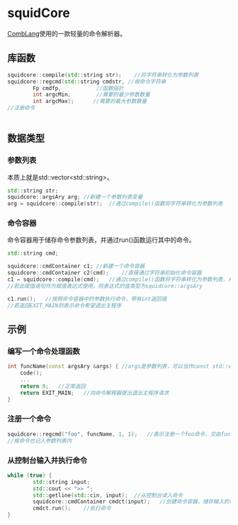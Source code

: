 # squidCore

[CombLang](https://github.com/MineCommanderCN/combLang)使用的一款轻量的命令解析器。

## 库函数

```c++
squidcore::compile(std::string str);	//将字符串转化为参数列表
squidcore::regcmd(std::string cmdstr, //根命令字符串
        Fp cmdfp,           //函数指针
        int argcMin,        //需要的最少参数数量
        int argcMax);	   //需要的最大参数数量
//注册命令
        
```

## 数据类型

### 参数列表

本质上就是std::vector\<std::string\>。

```c++
std::string str;
squidcore::argsAry arg;	//新建一个参数列表变量
arg = squidcore::compile(str);	//通过compile()函数将字符串转化为参数列表
```

### 命令容器

命令容器用于储存命令参数列表，并通过run()函数运行其中的命令。

```c++
std::string cmd;

squidcore::cmdContainer c1;	//新建一个命令容器
squidcore::cmdContainer c2(cmd);	//直接通过字符串初始化命令容器
c1 = squidcore::compile(cmd);	//通过compile()函数将字符串转化为参数列表，并赋值给命令容器
//若此赋值语句作为赋值表达式使用，则表达式的值类型为squidcore::argsAry

c1.run();	//按照命令容器中的参数执行命令，带有int返回值
//若返回EXIT_MAIN则表示命令希望退出主程序
```

## 示例

### 编写一个命令处理函数

```c++
int funcName(const argsAry &args) {	//args是参数列表，可以当作const std::vector<std::string>使用
    code();
    ...
    return 0;	//正常返回
    return EXIT_MAIN;	//向命令解释器提出退出主程序请求
}
```

### 注册一个命令

```c++
squidcore::regcmd("foo", funcName, 1, 1);	//表示注册一个foo命令，交由funcName(args)参数处理，参数数量为(1,1)
//根命令也记入参数列表内
```

### 从控制台输入并执行命令

```c++
while (true) {
		std::string input;
		std::cout << ">> ";
		std::getline(std::cin, input);	//从控制台读入命令
		squidcore::cmdContainer cmdct(input);	//创建命令容器，储存输入的命令参数列表
		cmdct.run();	//执行命令
}
```

